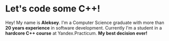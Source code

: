 # Let's code some C++!
Hey! My name is **Aleksey**. I'm a Computer Science graduate with more than **20 years experience** in software development. Currently I'm a student in a **hardcore C++ course** at Yandex.Practicum. **My best decision ever!**
